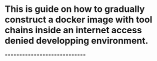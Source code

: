 # This is guide on how to gradually construct a docker image with tool chains inside an internet access denied developping environment.
============================
